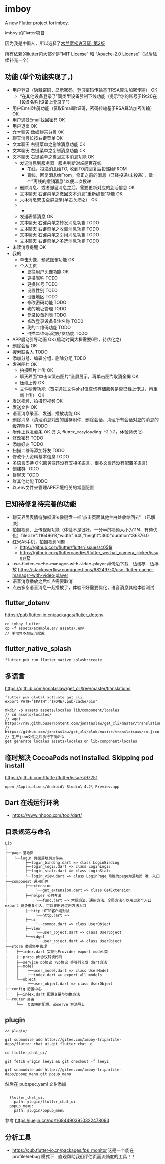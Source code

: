 # imboy

A new Flutter project for imboy.

imboy 的Flutter项目

因为我是中国人，所以选择了[木兰宽松许可证, 第2版](https://gitee.com/imboy-pub/imboy-flutter/blob/main/LICENSE)

所有依赖的flutter包大部分是“MIT License” 和 “Apache-2.0 License”（以后陆续补充一个）


## 功能 (单个功能实现了，)
* 用户登录（隐藏密码、显示密码，登录密码传输基于RSA算法加密传输） OK
    * “在其他设备登录了”同类型设备强制下线功能（提示"你的账号于19:20在[设备名称]设备上登录了"）
* 用户Email注册功能（获取Email验证码，密码传输基于RSA算法加密传输）OK
* 用户通过Email找回密码 OK
* 用户退出 OK
* 文本聊天 数据聊天分页 OK
* 聊天消息长按右键菜单 OK
* 文本聊天 右键菜单之删除消息功能 OK
* 文本聊天 右键菜单之复制消息功能 OK
* 文本聊天 右键菜单之撤回文本消息功能 OK
    * 发送消息到服务器，服务判断对端是否在线
        * 在线，投递消息给TO, 收到TO的回复后投递给FROM
        * 离线，回复消息给From，修正之前的消息（已经投递/未投递），做一个"离线的撤销消息"以便二次投递
    * 删除消息、或者撤回消息之后，需要更新对应的会话信息 OK
    * 文本聊天 右键菜单之撤回文本消息"重新编辑"功能 OK
    * 文本消息双击全屏显示(单击关闭之） OK
    * *
    * 发送表情消息 OK
    * 文本聊天 右键菜单之转发消息功能 TODO
    * 文本聊天 右键菜单之收藏消息功能 TODO
    * 文本聊天 右键菜单之引用消息功能 TODO
    * 文本聊天 右键菜单之多选消息功能 TODO
* 未读消息提醒 OK
* 我的
  * 单击头像，预览图像功能 OK
  * 个人主页
    * 更换用户头像功能 OK 
    * 更换昵称 TODO
    * 更换账号 TODO
    * 设置性别 TODO
    * 设置地区 TODO
    * 修改密码功能 TODO
    * 我的地址管理 TODO
    * 登录设备列表 TODO
    * 修改登录设备备注名称  TODO
    * 我的二维码功能 TODO
    * 扫描二维码添加好友功能 TODO
* APP启动引导动画 OK (启动时间大概需要6秒，待优化之)
* 删除会话 OK
* 搜索联系人 TODO
* 添加分组、编辑分组、删除分组 TODO
* 发送图片 OK
    * 拍摄照片上传 OK
    * 聊天界面“单击or双击图片”全屏展示，再单击图片取消全屏 OK
    * 压缩上传 OK
    * 文件秒传功能（首先通过文件sha1值查询存储服务是否已经上传过，再重新上传） OK
* 发送视频、拍摄短视频 OK
* 发送文件 OK
* 语音消息录音、发送、播放功能 OK
* 删除消息（清理消息对应的缓存附件，删除会话，清理所有会话对应的消息的缓存附件） TODO
* 附件上传进度条 OK (引入 flutter_easyloading: ^3.0.3，体验待优化)
* 修改密码 TODO
* 添加好友 TODO
* 扫描二维码添加好友 TODO
* 修改个人资料基本信息 TODO
* 多语言支持 OK(服务端还没有支持多语言、很多文案还没有配置多语言)
* 创建群 TODO
* 群聊天 TODO
* 群其他功能 TODO
* 以.env文件来管理APP环境相关的常量配置

## 已知待修复待完善的功能
* 聊天界面表情符弹框没法像键盘一样"点击页面其他空白处收缩回去" （已解决）
* 拍摄视频、上传视频功能（体验不是很好，一分半的视频大小为11M，有待优化）filesize":11649618,"width":640,"height":360,"duration":86876.0
* 红米A5手机，拍摄视频问题
    * https://github.com/flutter/flutter/issues/40519
    * https://github.com/fluttercandies/flutter_wechat_camera_picker/issues/12
* use-flutter-cache-manager-with-video-player 如何边下载、边缓存、边播放 https://stackoverflow.com/questions/68249750/use-flutter-cache-manager-with-video-player
* 语音消息播放之后红点需要取消
* 点击多条语音消息一起播放了，体验不好需要优化，语音消息其他体验测试

## flutter_dotenv

https://pub.flutter-io.cn/packages/flutter_dotenv
```
cd imboy-flutter
cp -f assets/example.env assets/.env
// 手动修改相应的配置

```

## flutter_native_splash
```
flutter pub run flutter_native_splash:create
```

## 多语言
https://github.com/jonataslaw/get_cli/tree/master/translations
```
flutter pub global activate get_cli
export PATH="$PATH":"$HOME/.pub-cache/bin"

mkdir -p assets assets/locales lib/component/locales
// cd assets/locales/
// wget https://raw.githubusercontent.com/jonataslaw/get_cli/master/translations/zh_CN.json
// https://github.com/jonataslaw/get_cli/blob/master/translations/en.json
// 生产json文件之后执行下面命令
get generate locales assets/locales on lib/component/locales
```

## 临时解决 CocoaPods not installed. Skipping pod install

https://github.com/flutter/flutter/issues/97251
```
open /Applications/Android\ Studio\ 4.2\ Preview.app
```

## Dart 在线运行环境
* https://www.nhooo.com/tool/dart/


## 目录规范与命名
```
Lib
│
├──page 落地页
│   └──login 页面落地页文件夹
│        ├──login_binding.dart => class LoginBinding
│        ├──login_logic.dart => class LoginLogic
│        ├──login_state.dart => class LoginState
│        └──login_view.dart => class LoginPage 后缀为page为落地页 唯一入口
├──component 通用组件
│        ├──extension
│             └──get_extension.dart => class GetExtension
│        ├──helper 公共方法
│             └──func.dart => 常规方法、通用方法、全局方法可以用过这个入口export 避免重复引入、可以作用通过用方法入口
│        ├──http HTTP客户端封装
│             └──http.dart =>
│        ├──ui
│             └──common.dart => class UserObject
│        ├──view
│             └──user_object.dart => class UserObject
│        └──widget
│             └──user_object.dart => class UserObject
├──store 数据集中管理
│    ├──index.dart 实例化Provider export model类
│    ├──proto pb协议转换代码
│    ├──service pb协议 yyp协议 等等转义成 dart方法
│    ├──model
│    │    ├──user_model.dart => class UserModel
│    │    └──index.dart => export all models
│    └──object
│         └──user_object.dart => class UserObject
├──config 配置中心
│    ├──index.dart 配置变量与切换方法
└──router 路由
     └──  页面映射配置、observe 方法导出

```

## plugin

```
cd plugin/

git submodule add https://gitee.com/imboy-tripartite-deps/flutter_chat_ui.git flutter_chat_ui

cd flutter_chat_ui/

git fetch origin leeyi && git checkout -f leeyi

git submodule add https://gitee.com/imboy-tripartite-deps/popup_menu.git popup_menu

```

然后在 pubspec.yaml 文件添加
```

  flutter_chat_ui:
    path: plugin/flutter_chat_ui
  popup_menu:
    path: plugin/popup_menu
```

参考 https://juejin.cn/post/6844903920322478093

## 分析工具

* https://pub.flutter-io.cn/packages/fps_monitor 这是一个能在 profile/debug 模式下，直观帮助我们评估页面流畅度的工具！！